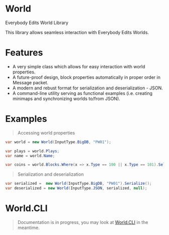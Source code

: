 # World
Everybody Edits World Library

This library allows seamless interaction with Everybody Edits Worlds.

# Features
- A very simple class which allows for easy interaction with world properties.
- A future-proof design, block properties automatically in proper order in Message packet.
- A modern and rebust format for serialization and deserialization - JSON.
- A command-line utility serving as functional examples (i.e. creating minimaps and synchronizing worlds to/from JSON).


# Examples
> Accessing world properties

```csharp
var world = new World(InputType.BigDB, "PW01");

var plays = world.Plays;
var name = world.Name;

var coins = world.Blocks.Where(x => x.Type == 100 || x.Type == 101).Select(x => x.Locations.Count()).Sum();
```

> Serialization and deserialization

```csharp
var serialized =  new World(InputType.BigDB, "PW01").Serialize();
var deserialized = new World(InputType.JSON, serialized, null);
```

# World.CLI
> Documentation is in progress, you may look at [World.CLI](https://github.com/atillabyte/World/blob/master/World.CLI/Program.cs) in the meantime.
